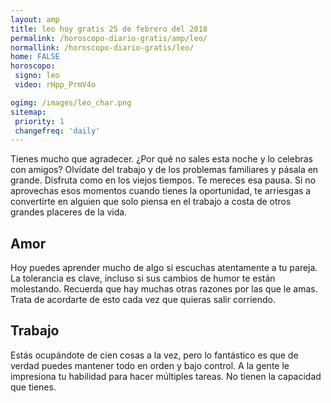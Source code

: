 ```yaml
---
layout: amp
title: leo hoy gratis 25 de febrero del 2018 
permalink: /horoscopo-diario-gratis/amp/leo/
normallink: /horoscopo-diario-gratis/leo/
home: FALSE
horoscopo:
 signo: leo
 video: rHpp_PrmV4o

ogimg: /images/leo_char.png
sitemap:
 priority: 1
 changefreq: 'daily'
---
```



Tienes mucho que agradecer. ¿Por qué no sales esta noche y lo celebras con amigos? Olvídate del trabajo y de los problemas familiares y pásala en grande. Disfruta como en los viejos tiempos. Te mereces esa pausa. Si no aprovechas esos momentos cuando tienes la oportunidad, te arriesgas a convertirte en alguien que solo piensa en el trabajo a costa de otros grandes placeres de la vida.

## Amor

Hoy puedes aprender mucho de algo si escuchas atentamente a tu pareja. La tolerancia es clave, incluso si sus cambios de humor te están molestando. Recuerda que hay muchas otras razones por las que le amas. Trata de acordarte de esto cada vez que quieras salir corriendo.

## Trabajo

Estás ocupándote de cien cosas a la vez, pero lo fantástico es que de verdad puedes mantener todo en orden y bajo control. A la gente le impresiona tu habilidad para hacer múltiples tareas. No tienen la capacidad que tienes.